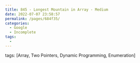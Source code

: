 ```yaml
---
title: 845 - Longest Mountain in Array - Medium
date: 2022-07-07 23:58:57
permalink: /pages/684f35/
categories:
  - Google
  - Incomplete
tags:
  - 
---
```

tags: [Array, Two Pointers, Dynamic Programming, Enumeration]